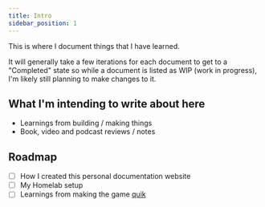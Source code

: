 ```yaml
---
title: Intro
sidebar_position: 1
---
```


This is where I document things that I have learned.

It will generally take a few iterations for each document to get to a "Completed" state so while a document is listed as WIP (work in progress), I'm likely still planning to make changes to it.

## What I'm intending to write about here

- Learnings from building / making things
- Book, video and podcast reviews / notes

## Roadmap

- [ ] How I created this personal documentation website
- [ ] My Homelab setup
- [ ] Learnings from making the game [quik](https://quik.kemara.me)
